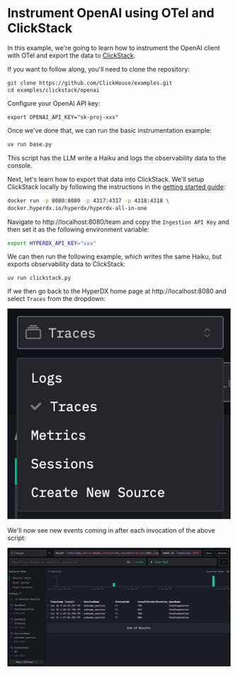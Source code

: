 # Instrument OpenAI using OTel and ClickStack

In this example, we're going to learn how to instrument the OpenAI client with OTel and export the data to [ClickStack](https://clickhouse.com/docs/use-cases/observability/clickstack/overview).

If you want to follow along, you'll need to clone the repository:

```
git clone https://github.com/ClickHouse/examples.git
cd examples/clickstack/openai
```

Configure your OpenAI API key:

```
export OPENAI_API_KEY="sk-proj-xxx"
```

Once we've done that, we can run the basic instrumentation example:

```bash
uv run base.py
```

This script has the LLM write a Haiku and logs the observability data to the console.

Next, let's learn how to export that data into ClickStack.
We'll setup ClickStack locally by following the instructions in the [getting started guide](https://clickhouse.com/docs/use-cases/observability/clickstack/getting-started):

```bash
docker run -p 8080:8080 -p 4317:4317 -p 4318:4318 \
docker.hyperdx.io/hyperdx/hyperdx-all-in-one
```

Navigate to http://localhost:8080/team and copy the `Ingestion API Key` and then set it as the following environment variable:

```bash
export HYPERDX_API_KEY="xxx"
```

We can then run the following example, which writes the same Haiku, but exports observability data to ClickStack:

```
uv run clickstack.py
```

If we then go back to the HyperDX home page at http://localhost:8080 and select `Traces` from the dropdown:

![Traces](images/traces_menu.png)

We'll now see new events coming in after each invocation of the above script:

![Traces coming in](images/traces_data.png)